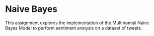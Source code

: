 # Naive Bayes
 This assignment explores the implementation of the Multinomial Naive Bayes Model to perform sentiment analysis on a dataset of tweets.
